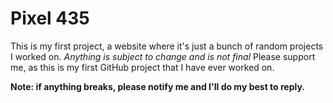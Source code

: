 # Pixel 435

This is my first project, a website where it's just a bunch of random projects I worked on.
_Anything is subject to change and is not final_
Please support me, as this is my first GitHub project that I have ever worked on.

**Note: if anything breaks, please notify me and I'll do my best to reply.**
